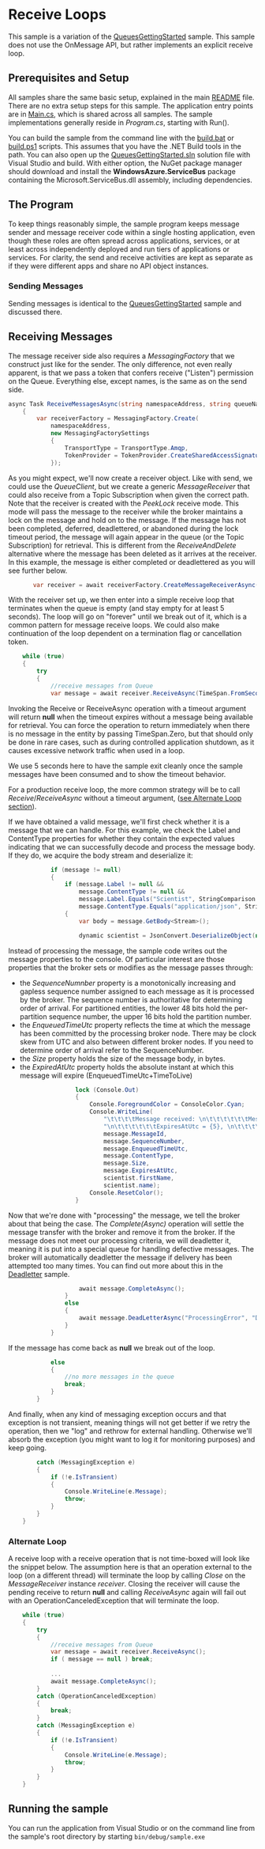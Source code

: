 # Receive Loops

This sample is a variation of the [QueuesGettingStarted](../QueuesGettingStarted) sample. This sample does not use the OnMessage API,
but rather implements an explicit receive loop.  

## Prerequisites and Setup

All samples share the same basic setup, explained in the main [README](../README.md) file. There are no extra setup steps for this sample.
The application entry points are in [Main.cs](../common/Main.md), which is shared across all samples. The sample implementations generally 
reside in *Program.cs*, starting with Run().    

You can build the sample from the command line with the [build.bat](build.bat) or [build.ps1](build.ps1) scripts. This assumes that you 
have the .NET Build tools in the path. You can also open up the [QueuesGettingStarted.sln](QueuesGettingStarted.sln) solution file with Visual Studio and build.
With either option, the NuGet package manager should download and install the **WindowsAzure.ServiceBus** package containing the 
Microsoft.ServiceBus.dll assembly, including dependencies.

## The Program

To keep things reasonably simple, the sample program keeps message sender and message receiver code within a single hosting application,
even though these roles are often spread across applications, services, or at least across independently deployed and run tiers of applications
or services. For clarity, the send and receive activities are kept as separate as if they were different apps and share no API object instances.

### Sending Messages          

Sending messages is identical to the [QueuesGettingStarted](../QueuesGettingStarted/README.md) sample and discussed there. 
     
## Receiving Messages

The message receiver side also requires a *MessagingFactory* that we construct just like for the sender. The only difference,
not even really apparent, is that we pass a token that confers receive ("Listen") permission on the Queue. Everything else, 
except names, is the same as on the send side. 

```C#
async Task ReceiveMessagesAsync(string namespaceAddress, string queueName, string receiveToken)
    {
        var receiverFactory = MessagingFactory.Create(
            namespaceAddress,
            new MessagingFactorySettings
            {
                TransportType = TransportType.Amqp,
                TokenProvider = TokenProvider.CreateSharedAccessSignatureTokenProvider(receiveToken)
            });
``` 
     
As you might expect, we'll now create a receiver object. Like with send, we could use the *QueueClient*, but we create a generic
*MessageReceiver* that could also receive from a Topic Subscription when given the correct path. Note that the receiver is created 
with the *PeekLock* receive mode. This mode will pass the message to the receiver while the broker maintains a lock on 
the message and hold on to the message. If the message has not been completed, deferred, deadlettered, or abandoned during the
lock timeout period, the message will again appear in the queue (or the Topic Subscription) for retrieval. This is different 
from the *ReceiveAndDelete* alternative where the message has been deleted as it arrives at the receiver. In this example, the 
message is either completed or deadlettered as you will see further below.    

```C#
       var receiver = await receiverFactory.CreateMessageReceiverAsync(queueName, ReceiveMode.PeekLock);
```  

With the receiver set up, we then enter into a simple receive loop that terminates when the queue is empty (and stay empty for at least 5 seconds).
The loop will go on "forever" until we break out of it, which is a common pattern for message receive loops. We could also make continuation of the 
loop dependent on a termination flag or cancellation token.  

``` C#
    while (true)
    {
        try
        {
            //receive messages from Queue
            var message = await receiver.ReceiveAsync(TimeSpan.FromSeconds(5));
```

Invoking the Receive or ReceiveAsync operation with a timeout argument will return **null** when the timeout expires without a
message being available for retrieval. You can force the operation to return immediately when there is no message in the entity 
by passing TimeSpan.Zero, but that should only be done in rare cases, such as during controlled application shutdown, as it causes 
excessive network traffic when used in a loop. 

We use 5 seconds here to have the sample exit cleanly once the sample messages have been consumed and to show the timeout behavior.
  
For a production receive loop, the more common strategy will be to call *Receive*/*ReceiveAsync* without a timeout 
argument, ([see Alternate Loop section](#alternate-loop)).

If we have obtained a valid message, we'll first check whether it is a message that we can handle. For this example, we check 
the Label and ContentType properties for whether they contain the expected values indicating that we can successfully 
decode and process the message body. If they do, we acquire the body stream and deserialize it:      

``` C#            
            if (message != null)
            {
                if (message.Label != null &&
                    message.ContentType != null &&
                    message.Label.Equals("Scientist", StringComparison.InvariantCultureIgnoreCase) &&
                    message.ContentType.Equals("application/json", StringComparison.InvariantCultureIgnoreCase))
                {
                    var body = message.GetBody<Stream>();

                    dynamic scientist = JsonConvert.DeserializeObject(new StreamReader(body, true).ReadToEnd());
```

Instead of processing the message, the sample code writes out the message properties to the console. Of particular interest are 
those properties that the broker sets or modifies as the message passes through:

* the *SequenceNumnber* property is a monotonically increasing and gapless sequence number assigned to each message 
  as it is processed by the broker. The sequence number is authoritative for determining order of arrival. For partitioned
  entities, the lower 48 bits hold the per-partition sequence number, the upper 16 bits hold the partition number.           
* the *EnqueuedTimeUtc* property reflects the time at which the message has been committed by the processing 
  broker node. There may be clock skew from UTC and also between different broker nodes. If you need to determine order 
  of arrival refer to the SequenceNumber.           
* the *Size* property holds the size of the message body, in bytes.
* the *ExpiredAtUtc* property holds the absolute instant at which this message will expire (EnqueuedTimeUtc+TimeToLive)  

 ``` C#
                    lock (Console.Out)
                    {
                        Console.ForegroundColor = ConsoleColor.Cyan;
                        Console.WriteLine(
                            "\t\t\t\tMessage received: \n\t\t\t\t\t\tMessageId = {0}, \n\t\t\t\t\t\tSequenceNumber = {1}, \n\t\t\t\t\t\tEnqueuedTimeUtc = {2}," +
                            "\n\t\t\t\t\t\tExpiresAtUtc = {5}, \n\t\t\t\t\t\tContentType = \"{3}\", \n\t\t\t\t\t\tSize = {4},  \n\t\t\t\t\t\tContent: [ firstName = {6}, name = {7} ]",
                            message.MessageId,
                            message.SequenceNumber,
                            message.EnqueuedTimeUtc,
                            message.ContentType,
                            message.Size,
                            message.ExpiresAtUtc,
                            scientist.firstName,
                            scientist.name);
                        Console.ResetColor();
                    }
```
Now that we're done with "processing" the message, we tell the broker about that being the case. The *Complete(Async)* 
operation will settle the message transfer with the broker and remove it from the broker. If the message does not 
meet our processing criteria, we will deadletter it, meaning it is put into a special queue for handling defective
messages. The broker will automatically deadletter the message if delivery has been attempted too many times. 
You can find out more about this in the [Deadletter](../Deadletter) sample.

``` C#                    
                    await message.CompleteAsync();
                }
                else
                {
                    await message.DeadLetterAsync("ProcessingError", "Don't know what to do with this message");
                }
            }
``` 

If the message has come back as **null** we break out of the loop.
 
```C#            
            else
            {
                //no more messages in the queue
                break;
            }
        }
```

And finally, when any kind of messaging exception occurs and that exception is not transient, meaning things 
will not get better if we retry the operation, then we "log" and rethrow for external handling. Otherwise we'll 
absorb the exception (you might want to log it for monitoring purposes) and keep going.   

```C#        
        catch (MessagingException e)
        {
            if (!e.IsTransient)
            {
                Console.WriteLine(e.Message);
                throw;
            }
        }
    }
``` 

### Alternate Loop

A receive loop with a receive operation that is not time-boxed will look like the snippet below. The assumption here is that an operation external 
to the loop (on a different thread) will terminate the loop by calling *Close* on the *MessageReceiver* instance *receiver*. Closing the receiver
will cause the pending receive to return **null** and calling *ReceiveAsync* again will fail out with an OperationCanceledException that will 
terminate the loop.   

``` C#
    while (true)
    {
        try
        {
            //receive messages from Queue
            var message = await receiver.ReceiveAsync();
            if ( message == null ) break;
            
            ...
            await message.CompleteAsync();
        }
        catch (OperationCanceledException)
        {
            break;
        }
        catch (MessagingException e)
        {
            if (!e.IsTransient)
            {
                Console.WriteLine(e.Message);
                throw;
            }
        }
    }
``` 
     
## Running the sample

You can run the application from Visual Studio or on the command line from the sample's root directory by starting <code>bin/debug/sample.exe</code>
